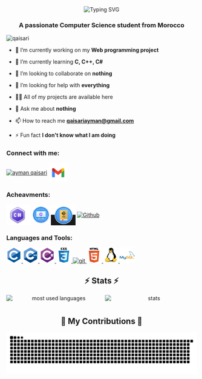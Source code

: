 <div align="center">
  <img src="https://readme-typing-svg.herokuapp.com?font=Fira+Code&weight=600&size=30&pause=1000&color=B5B0C3&center=true&vCenter=true&width=435&lines=%3E%3E+Hi+There%F0%9F%91%8B;%3E%3E+I'm+Ayman+Qaisari" alt="Typing SVG" />
</div>


<h3 align="center">A passionate Computer Science student from Morocco</h3>

<p align="left"> <img src="https://komarev.com/ghpvc/?username=qaisari&label=Profile%20views&color=0e75b6&style=flat" alt="qaisari" /> </p>

- 🔭 I’m currently working on my **Web programming project**

- 🌱 I’m currently learning **C, C++, C#**

- 👯 I’m looking to collaborate on **nothing**

- 🤝 I’m looking for help with **everything**

- 👨‍💻 All of my projects are available here

- 💬 Ask me about **nothing**

- 📫 How to reach me **qaisariayman@gmail.com**

- ⚡ Fun fact **I don't know what I am doing**

<h3 align="left">Connect with me:</h3>
<p align="left">
<a href="https://www.linkedin.com/in/ayman-qaisari-3337a3251/" target="blank"><img align="center" src="https://raw.githubusercontent.com/rahuldkjain/github-profile-readme-generator/master/src/images/icons/Social/linked-in-alt.svg" alt="ayman qaisari" height="30" width="40" /></a>
<a href="mailto:qaisariayman@gmail.com" target="blank"><img align="center" src="gmail2.PNG" alt="qaisari ayman" height="50" width="50" /></a>
</p>

<h3 align="left">Acheavments:</h3>

<a href="https://learn.microsoft.com/api/achievements/share/en-us/qaisariayman-0716/ESA9Q8CP?sharingId=98F589CF554F3705" target="blank"><img align="center" src="https://github.com/qaisari/qaisari/blob/main/C%23.PNG" alt="C#" height="55" width="65" margin="0" /></a>
<a href="https://learn.microsoft.com/api/achievements/share/en-us/qaisariayman-0716/FMRCKBEX?sharingId=98F589CF554F3705" target="blank"><img align="center" src=".NET_PNG.PNG" alt=".NET" height="45" width="45" margin="0" /></a>
<a href="https://learn.microsoft.com/api/achievements/share/en-us/qaisariayman-0716/3A2FVPGH?sharingId=98F589CF554F3705" target="blank"><img align="center" src="acheavement.PNG" alt="Git" height="55" width="65" margin="0" /></a>
<a href="https://www.datacamp.com/statement-of-accomplishment/track/9041ccc8dd15877f7b4403575464584f47566569?raw=1" target="blank"><img align="center" src="Github Foundation.PNG" alt="Github" height="55" width="65" margin="0" /></a>


<h3 align="left">Languages and Tools:</h3>
<p align="left"> <a href="https://www.cprogramming.com/" target="_blank" rel="noreferrer"> <img src="https://raw.githubusercontent.com/devicons/devicon/master/icons/c/c-original.svg" alt="c" width="40" height="40"/> </a> <a href="https://www.w3schools.com/cpp/" target="_blank" rel="noreferrer"> <img src="https://raw.githubusercontent.com/devicons/devicon/master/icons/cplusplus/cplusplus-original.svg" alt="cplusplus" width="40" height="40"/> </a> <a href="https://www.w3schools.com/cs/" target="_blank" rel="noreferrer"> <img src="https://raw.githubusercontent.com/devicons/devicon/master/icons/csharp/csharp-original.svg" alt="csharp" width="40" height="40"/> </a> <a href="https://www.w3schools.com/css/" target="_blank" rel="noreferrer"> <img src="https://raw.githubusercontent.com/devicons/devicon/master/icons/css3/css3-original-wordmark.svg" alt="css3" width="40" height="40"/> </a> <a href="https://git-scm.com/" target="_blank" rel="noreferrer"> <img src="https://www.vectorlogo.zone/logos/git-scm/git-scm-icon.svg" alt="git" width="40" height="40"/> </a> <a href="https://www.w3.org/html/" target="_blank" rel="noreferrer"> <img src="https://raw.githubusercontent.com/devicons/devicon/master/icons/html5/html5-original-wordmark.svg" alt="html5" width="40" height="40"/> </a> <a href="https://www.linux.org/" target="_blank" rel="noreferrer"> <img src="https://raw.githubusercontent.com/devicons/devicon/master/icons/linux/linux-original.svg" alt="linux" width="40" height="40"/> </a> <a href="https://www.mysql.com/" target="_blank" rel="noreferrer"> <img src="https://raw.githubusercontent.com/devicons/devicon/master/icons/mysql/mysql-original-wordmark.svg" alt="mysql" width="40" height="40"/> </a> </p>
<!--
<div align="center">
  <h2>⚡ Stats ⚡</h2>
  <img width=345 align="left" src="https://github-readme-stats.vercel.app/api/top-langs?username=qaisari&show_icons=true&locale=en&layout=compact&theme=tokyonight" alt="most used languages" />
  <img width=320 align="right" src="https://github-readme-stats.vercel.app/api?username=qaisari&show_icons=true&locale=en&theme=tokyonight" alt="stats" />
</div>
<div align="center">
  <h2>🐍 My Contributions 🐍</h2>
  <br>
  <img align="right" src="https://github.com/qaisari/qaisari/blob/output/github-snake-dark.svg" alt="Snake animation" />
  <br/><br/><br/>
</div>
-->
<div align="center">
  <h2>⚡ Stats ⚡</h2>
  <div style="display: flex; justify-content: center; gap: 2ho0px;">
    <img width="345" src="https://github-readme-stats.vercel.app/api/top-langs?username=qaisari&show_icons=true&locale=en&layout=compact&theme=tokyonight" alt="most used languages" />
    <img width="320" src="https://github-readme-stats.vercel.app/api?username=qaisari&show_icons=true&locale=en&theme=tokyonight" alt="stats" />
  </div>
</div>

<div align="center" style="margin-top: 40px;">
  <h2>🐍 My Contributions 🐍</h2>
  <img src="https://github.com/qaisari/qaisari/blob/output/github-snake-dark.svg" alt="Snake animation" />
</div>

<!--
**qaisari/qaisari** is a ✨ _special_ ✨ repository because its `README.md` (this file) appears on your GitHub profile.
<p><img align="right" src="https://github-readme-streak-stats.herokuapp.com/?user=qaisari&theme=tokyonight" alt="streak" /></p>
![snake gif](https://github.com/qaisari/qaisari/blob/output/github-snake-dark.svg)
Here are some ideas to get you started:
(https://git.io/streak-stats)
- 🔭 I’m currently working on ...
- 🌱 I’m currently learning ...
- 👯 I’m looking to collaborate on ...
- 🤔 I’m looking for help with ...
- 💬 Ask me about ...
- 📫 How to reach me: ...
- 😄 Pronouns: ...
- ⚡ Fun fact: ...
-->
